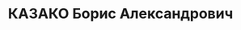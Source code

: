 ---
title: КАЗАКО Борис Александрович
description: "Род. в 1903, г. Тбилиси, русский. Род занятий: к моменту ареста работал\
  \ главным инженером по промышленному освоению лесного хозяйства Верхней Сванетии.\
  \ Инженер-строитель. \n  Осужден Тройкой при НКВД ГССР 02.12.1937. Мера наказания:\
  \ расстрел с конфискацией личного имущества"
---